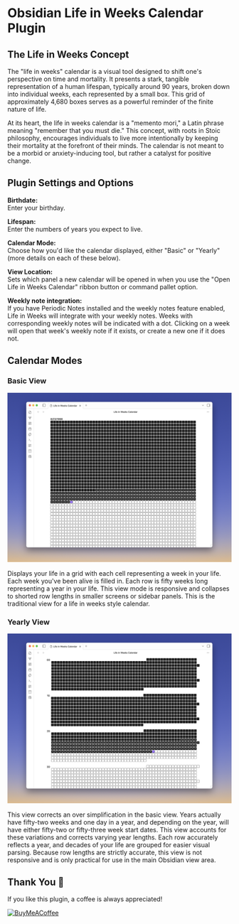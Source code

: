 # Obsidian Life in Weeks Calendar Plugin

## The Life in Weeks Concept

The "life in weeks" calendar is a visual tool designed to shift one's perspective on time and mortality. It presents a stark, tangible representation of a human lifespan, typically around 90 years, broken down into individual weeks, each represented by a small box. This grid of approximately 4,680 boxes serves as a powerful reminder of the finite nature of life.

At its heart, the life in weeks calendar is a "memento mori," a Latin phrase meaning "remember that you must die." This concept, with roots in Stoic philosophy, encourages individuals to live more intentionally by keeping their mortality at the forefront of their minds. The calendar is not meant to be a morbid or anxiety-inducing tool, but rather a catalyst for positive change.

## Plugin Settings and Options

**Birthdate:**  
Enter your birthday.

**Lifespan:**  
Enter the numbers of years you expect to live.

**Calendar Mode:**  
Choose how you'd like the calendar displayed, either "Basic" or "Yearly" (more details on each of these below).

**View Location:**  
Sets which panel a new calendar will be opened in when you use the "Open Life in Weeks Calendar" ribbon button or command pallet option.

**Weekly note integration:**  
If you have Periodic Notes installed and the weekly notes feature enabled, Life in Weeks will integrate with your weekly notes. Weeks with corresponding weekly notes will be indicated with a dot. Clicking on a week will open that week's weekly note if it exists, or create a new one if it does not.

## Calendar Modes

### Basic View

![Logo](./assets/life_in_weeks-basic.png)

Displays your life in a grid with each cell representing a week in your life. Each week you've been alive is filled in. Each row is fifty weeks long representing a year in your life. This view mode is responsive and collapses to shorted row lengths in smaller screens or sidebar panels. This is the traditional view for a life in weeks style calendar.

### Yearly View

![Logo](./assets/life_in_weeks-yearly.png)

This view corrects an over simplification in the basic view. Years actually have fifty-two weeks and one day in a year, and depending on the year, will have either fifty-two or fifty-three week start dates. This view accounts for these variations and corrects varying year lengths. Each row accurately reflects a year, and decades of your life are grouped for easier visual parsing. Because row lengths are strictly accurate, this view is not responsive and is only practical for use in the main Obsidian view area.

## Thank You 🙏

If you like this plugin, a coffee is always appreciated!

[<img src="https://cdn.buymeacoffee.com/buttons/v2/default-yellow.png" alt="BuyMeACoffee" width="100">](https://www.buymeacoffee.com/szuc)
